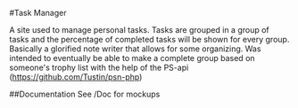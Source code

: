 #Task Manager

A site used to manage personal tasks. Tasks are grouped in a group of tasks and the percentage of completed tasks will be shown for every group. Basically a glorified note writer that allows for some organizing.
Was intended to eventually be able to make a complete group based on someone's trophy list with the help of the PS-api (https://github.com/Tustin/psn-php)

##Documentation
See /Doc for mockups